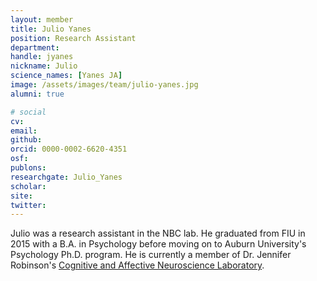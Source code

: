 ```yaml
---
layout: member
title: Julio Yanes
position: Research Assistant
department:
handle: jyanes
nickname: Julio
science_names: [Yanes JA]
image: /assets/images/team/julio-yanes.jpg
alumni: true

# social
cv:
email:
github:
orcid: 0000-0002-6620-4351
osf:
publons:
researchgate: Julio_Yanes
scholar:
site:
twitter:
---
```


Julio was a research assistant in the NBC lab. He graduated from FIU in 2015 with a B.A. in Psychology before moving on to Auburn University's Psychology Ph.D. program. He is currently a member of Dr. Jennifer Robinson's [Cognitive and Affective Neuroscience Laboratory](http://aucanlab.com).
